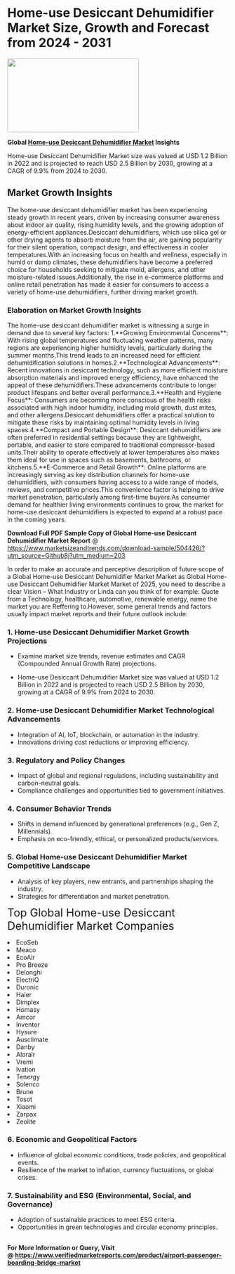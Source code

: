<H1>Home-use Desiccant Dehumidifier Market Size, Growth and Forecast from 2024 - 2031</H1><img class="aligncenter size-medium wp-image-584254" src="https://thirdeyenews.in/wp-content/uploads/2024/09/Global-Market-Research-300x168.jpeg" alt="" width="300" height="168" /><p><strong>Global&nbsp;<a href="https://www.marketsizeandtrends.com/download-sample/504426/?utm_source=Github8j?utm_medium=203">Home-use Desiccant Dehumidifier Market</a> Insights</strong></p><p>Home-use Desiccant Dehumidifier Market size was valued at USD 1.2 Billion in 2022 and is projected to reach USD 2.5 Billion by 2030, growing at a CAGR of 9.9% from 2024 to 2030.</p><p><h2>Market Growth Insights</h2> The home-use desiccant dehumidifier market has been experiencing steady growth in recent years, driven by increasing consumer awareness about indoor air quality, rising humidity levels, and the growing adoption of energy-efficient appliances.Desiccant dehumidifiers, which use silica gel or other drying agents to absorb moisture from the air, are gaining popularity for their silent operation, compact design, and effectiveness in cooler temperatures.With an increasing focus on health and wellness, especially in humid or damp climates, these dehumidifiers have become a preferred choice for households seeking to mitigate mold, allergens, and other moisture-related issues.Additionally, the rise in e-commerce platforms and online retail penetration has made it easier for consumers to access a variety of home-use dehumidifiers, further driving market growth. <h3>Elaboration on Market Growth Insights</h3> The home-use desiccant dehumidifier market is witnessing a surge in demand due to several key factors: 1.**Growing Environmental Concerns**: With rising global temperatures and fluctuating weather patterns, many regions are experiencing higher humidity levels, particularly during the summer months.This trend leads to an increased need for efficient dehumidification solutions in homes.2.**Technological Advancements**: Recent innovations in desiccant technology, such as more efficient moisture absorption materials and improved energy efficiency, have enhanced the appeal of these dehumidifiers.These advancements contribute to longer product lifespans and better overall performance.3.**Health and Hygiene Focus**: Consumers are becoming more conscious of the health risks associated with high indoor humidity, including mold growth, dust mites, and other allergens.Desiccant dehumidifiers offer a practical solution to mitigate these risks by maintaining optimal humidity levels in living spaces.4.**Compact and Portable Design**: Desiccant dehumidifiers are often preferred in residential settings because they are lightweight, portable, and easier to store compared to traditional compressor-based units.Their ability to operate effectively at lower temperatures also makes them ideal for use in spaces such as basements, bathrooms, or kitchens.5.**E-Commerce and Retail Growth**: Online platforms are increasingly serving as key distribution channels for home-use dehumidifiers, with consumers having access to a wide range of models, reviews, and competitive prices.This convenience factor is helping to drive market penetration, particularly among first-time buyers.As consumer demand for healthier living environments continues to grow, the market for home-use desiccant dehumidifiers is expected to expand at a robust pace in the coming years.</p><p><span class=""><strong>Download Full PDF Sample Copy of Global Home-use Desiccant Dehumidifier Market Report</strong> @ <a href="https://www.marketsizeandtrends.com/download-sample/504426/?utm_source=Github8j?utm_medium=203" target="_blank">https://www.marketsizeandtrends.com/download-sample/504426/?utm_source=Github8j?utm_medium=203</a></span></p><p>In order to make an accurate and perceptive description of future scope of a Global&nbsp;Home-use Desiccant Dehumidifier Market Market as Global&nbsp;Home-use Desiccant Dehumidifier Market Market of 2025, you need to describe a clear Vision &ndash; What Industry or Linda can you think of for example: Quote from a Technology, healthcare, automotive, renewable energy, name the market you are Reffering to.However, some general trends and factors usually impact market reports and their future outlook include:</p><h3>1.&nbsp;<strong>Home-use Desiccant Dehumidifier Market Growth Projections</strong></h3><ul><li>Examine market size trends, revenue estimates and CAGR (Compounded Annual Growth Rate) projections.</li><li><p>Home-use Desiccant Dehumidifier Market size was valued at USD 1.2 Billion in 2022 and is projected to reach USD 2.5 Billion by 2030, growing at a CAGR of 9.9% from 2024 to 2030.</p></li></ul><h3>2.&nbsp;<strong>Home-use Desiccant Dehumidifier Market Technological Advancements</strong></h3><ul><li>Integration of AI, IoT, blockchain, or automation in the industry.</li><li>Innovations driving cost reductions or improving efficiency.</li></ul><h3>3.&nbsp;<strong>Regulatory and Policy Changes</strong></h3><ul><li>Impact of global and regional regulations, including sustainability and carbon-neutral goals.</li><li>Compliance challenges and opportunities tied to government initiatives.</li></ul><h3>4.&nbsp;<strong>Consumer Behavior Trends</strong></h3><ul><li>Shifts in demand influenced by generational preferences (e.g., Gen Z, Millennials).</li><li>Emphasis on eco-friendly, ethical, or personalized products/services.</li></ul><h3>5.&nbsp;<strong>Global Home-use Desiccant Dehumidifier Market Competitive Landscape</strong></h3><ul><li>Analysis of key players, new entrants, and partnerships shaping the industry.</li><li>Strategies for differentiation and market penetration.</li></ul><p data-pm-slice="1 1 []"><span style="color: inherit; font-family: inherit; font-size: 25px;">Top Global Home-use Desiccant Dehumidifier Market Companies</span></p><div class="" data-test-id=""><p><li>EcoSeb</li><li> Meaco</li><li> EcoAir</li><li> Pro Breeze</li><li> Delonghi</li><li> ElectriQ</li><li> Duronic</li><li> Haier</li><li> Dimplex</li><li> Homasy</li><li> Amcor</li><li> Inventor</li><li> Hysure</li><li> Ausclimate</li><li> Danby</li><li> Alorair</li><li> Vremi</li><li> Ivation</li><li> Tenergy</li><li> Solenco</li><li> Brune</li><li> Tosot</li><li> Xiaomi</li><li> Zarpax</li><li> Zeolite</li></p></div><h3>6.&nbsp;<strong>Economic and Geopolitical Factors</strong></h3><ul><li>Influence of global economic conditions, trade policies, and geopolitical events.</li><li>Resilience of the market to inflation, currency fluctuations, or global crises.</li></ul><h3>7.&nbsp;<strong>Sustainability and ESG (Environmental, Social, and Governance)</strong></h3><ul><li>Adoption of sustainable practices to meet ESG criteria.</li><li>Opportunities in green technologies and circular economy principles.</li></ul><h2><strong style="font-size: 14px;">For More Information or Query, Visit @&nbsp;</strong><a style="background-color: #ffffff; font-size: 14px;" href="https://www.marketsizeandtrends.com/report/home-use-desiccant-dehumidifier-market/" target="_blank">https://www.verifiedmarketreports.com/product/airport-passenger-boarding-bridge-market</a></h2>